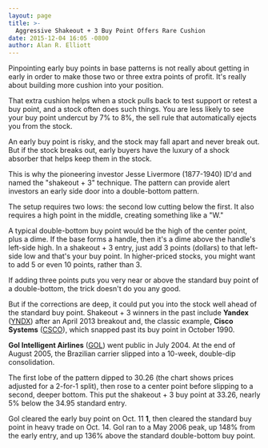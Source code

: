 ```yaml
---
layout: page
title: >-
  Aggressive Shakeout + 3 Buy Point Offers Rare Cushion
date: 2015-12-04 16:05 -0800
author: Alan R. Elliott
---
```





Pinpointing early buy points in base patterns is not really about getting in early in order to make those two or three extra points of profit. It's really about building more cushion into your position.


That extra cushion helps when a stock pulls back to test support or retest a buy point, and a stock often does such things. You are less likely to see your buy point undercut by 7% to 8%, the sell rule that automatically ejects you from the stock.


An early buy point is risky, and the stock may fall apart and never break out. But if the stock breaks out, early buyers have the luxury of a shock absorber that helps keep them in the stock.


This is why the pioneering investor Jesse Livermore (1877-1940) ID'd and named the "shakeout + 3" technique. The pattern can provide alert investors an early side door into a double-bottom pattern.


The setup requires two lows: the second low cutting below the first. It also requires a high point in the middle, creating something like a "W."


A typical double-bottom buy point would be the high of the center point, plus a dime. If the base forms a handle, then it's a dime above the handle's left-side high. In a shakeout + 3 entry, just add 3 points (dollars) to that left-side low and that's your buy point. In higher-priced stocks, you might want to add 5 or even 10 points, rather than 3.


If adding three points puts you very near or above the standard buy point of a double-bottom, the trick doesn't do you any good.


But if the corrections are deep, it could put you into the stock well ahead of the standard buy point. Shakeout + 3 winners in the past include **Yandex** ([YNDX](https://research.investors.com/quote.aspx?symbol=YNDX)) after an April 2013 breakout and, the classic example, **Cisco Systems** ([CSCO](https://research.investors.com/quote.aspx?symbol=CSCO)), which snapped past its buy point in October 1990.


**Gol Intelligent Airlines** ([GOL](https://research.investors.com/quote.aspx?symbol=GOL)) went public in July 2004. At the end of August 2005, the Brazilian carrier slipped into a 10-week, double-dip consolidation.


The first lobe of the pattern dipped to 30.26 (the chart shows prices adjusted for a 2-for-1 split), then rose to a center point before slipping to a second, deeper bottom. This put the shakeout + 3 buy point at 33.26, nearly 5% below the 34.95 standard entry.


Gol cleared the early buy point on Oct. 11 **1**, then cleared the standard buy point in heavy trade on Oct. 14. Gol ran to a May 2006 peak, up 148% from the early entry, and up 136% above the standard double-bottom buy point.




